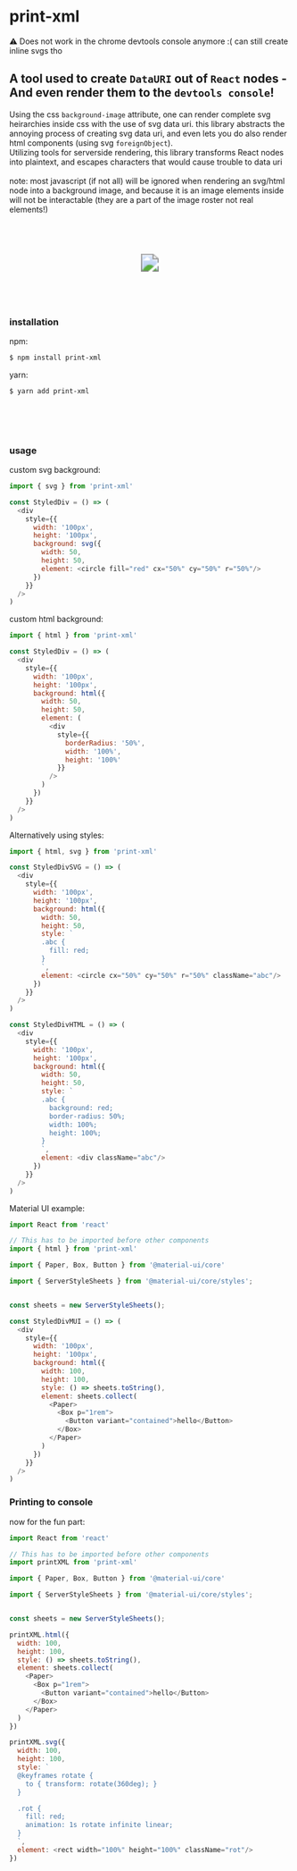 # print-xml
⚠️ Does not work in the chrome devtools console anymore :( can still create inline svgs tho
## A tool used to create `DataURI` out of `React` nodes - And even render them to the `devtools console`!
Using the css `background-image` attribute, one can render complete svg heirarchies inside css with the use of svg data uri. this library abstracts the annoying process of creating svg data uri, and even lets you do also render html components (using svg `foreignObject`).
<br />Utilizing tools for serverside rendering, this library transforms React nodes into plaintext, and escapes characters that would cause trouble to data uri
<br />
<br />
note: most javascript (if not all) will be ignored when rendering an svg/html node into a background image, and because it is an image elements inside will not be interactable (they are a part of the image roster not real elements!)

<br />
<br />
<br />


<p align="center">
  <a href="https://codesandbox.io/s/printxml-demo-w8ozv?file=/src/App.js">
    <img src="https://img.shields.io/badge/CodeSandbox-Live%20Demo-lightgrey?style=for-the-badge&logo=CodeSandBox" style="transform: scale(2)"/>
  </a>
</p>

<br />
<br />
<br />

### installation
npm:
```bash
$ npm install print-xml
```
yarn:
```bash
$ yarn add print-xml
```

<br />
<br />
<br />

### usage
custom svg background:
```js
import { svg } from 'print-xml'

const StyledDiv = () => (
  <div
    style={{
      width: '100px',
      height: '100px',
      background: svg({
        width: 50,
        height: 50,
        element: <circle fill="red" cx="50%" cy="50%" r="50%"/>
      })
    }}
  />
)
```
custom html background:
```js
import { html } from 'print-xml'

const StyledDiv = () => (
  <div
    style={{
      width: '100px',
      height: '100px',
      background: html({
        width: 50,
        height: 50,
        element: (
          <div
            style={{
              borderRadius: '50%',
              width: '100%',
              height: '100%'
            }}
          />
        )
      })
    }}
  />
)
```
Alternatively using styles:
```js
import { html, svg } from 'print-xml'

const StyledDivSVG = () => (
  <div
    style={{
      width: '100px',
      height: '100px',
      background: html({
        width: 50,
        height: 50,
        style: `
        .abc {
          fill: red;
        }
        `,
        element: <circle cx="50%" cy="50%" r="50%" className="abc"/>
      })
    }}
  />
)

const StyledDivHTML = () => (
  <div
    style={{
      width: '100px',
      height: '100px',
      background: html({
        width: 50,
        height: 50,
        style: `
        .abc {
          background: red;
          border-radius: 50%;
          width: 100%;
          height: 100%;
        }
        `,
        element: <div className="abc"/>
      })
    }}
  />
)
```
Material UI example:
```js
import React from 'react'

// This has to be imported before other components
import { html } from 'print-xml'

import { Paper, Box, Button } from '@material-ui/core'

import { ServerStyleSheets } from '@material-ui/core/styles';


const sheets = new ServerStyleSheets();

const StyledDivMUI = () => (
  <div
    style={{
      width: '100px',
      height: '100px',
      background: html({
        width: 100,
        height: 100,
        style: () => sheets.toString(),
        element: sheets.collect(
          <Paper>
            <Box p="1rem">
              <Button variant="contained">hello</Button>
            </Box>
          </Paper>
        )
      })
    }}
  />
)
```

### Printing to console
now for the fun part:

```js
import React from 'react'

// This has to be imported before other components
import printXML from 'print-xml'

import { Paper, Box, Button } from '@material-ui/core'

import { ServerStyleSheets } from '@material-ui/core/styles';


const sheets = new ServerStyleSheets();

printXML.html({
  width: 100,
  height: 100,
  style: () => sheets.toString(),
  element: sheets.collect(
    <Paper>
      <Box p="1rem">
        <Button variant="contained">hello</Button>
      </Box>
    </Paper>
  )
})

printXML.svg({
  width: 100,
  height: 100,
  style: `
  @keyframes rotate {
    to { transform: rotate(360deg); }
  }

  .rot {
    fill: red;
    animation: 1s rotate infinite linear;
  }
  `,
  element: <rect width="100%" height="100%" className="rot"/>
})
```
